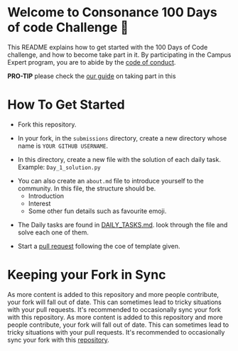 # Welcome to Consonance 100 Days of code Challenge 🚩

This README explains how to get started with the 100 Days of Code challenge, and how to become take part in it. By participating in the Campus Expert program, you are to abide by the [code of conduct](./.github/CODE_OF_CONDUCT.md).

**PRO-TIP** please check the [our guide](./.github/guildlines.md) on taking part in this

# How To Get Started

- Fork this repository.

- In your fork, in the `submissions` directory, create a new directory  whose name is `YOUR GITHUB USERNAME`.

- In this directory, create a new file with the solution of each daily task. Example: `Day_1_solution.py`

* You can also create an `about.md` file to introduce yourself to the community. In this file, the structure should be.
  * Introduction <br>
  * Interest <br>
  * Some other fun details such as favourite emoji.<br>


- The Daily tasks are found in [DAILY_TASKS.md](DAILY_TASKS.md). look through the file and solve each one of them.

- Start a [pull request](./.github/pull-request-template.md) following the coe of template given.


# Keeping your Fork in Sync

As more content is added to this repository and more people contribute, your fork will fall out of date. This can sometimes lead to tricky situations with your pull requests. It's recommended to occasionally sync your fork with this repository. As more content is added to this repository and more people contribute, your fork will fall out of date. This can sometimes lead to tricky situations with your pull requests. It's recommended to occasionally sync your fork with this [repository](https://help.github.com/articles/syncing-a-fork/).
